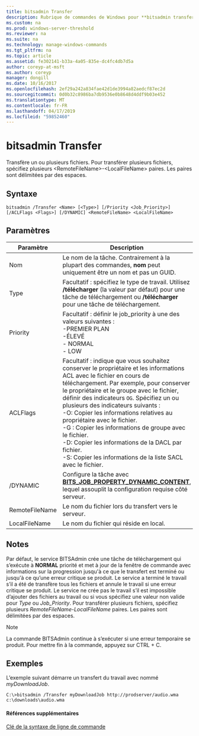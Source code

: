 ```yaml
---
title: bitsadmin Transfer
description: Rubrique de commandes de Windows pour **bitsadmin transfert** -transfère un ou plusieurs fichiers.
ms.custom: na
ms.prod: windows-server-threshold
ms.reviewer: na
ms.suite: na
ms.technology: manage-windows-commands
ms.tgt_pltfrm: na
ms.topic: article
ms.assetid: fe302141-b33a-4a05-835e-dc4fc4db7d5a
author: coreyp-at-msft
ms.author: coreyp
manager: dongill
ms.date: 10/16/2017
ms.openlocfilehash: 2ef29a242a834fae42d1de3994a82aedcf87ec2d
ms.sourcegitcommit: 0d0b32c8986ba7db9536e0b8648d4ddf9b03e452
ms.translationtype: MT
ms.contentlocale: fr-FR
ms.lasthandoff: 04/17/2019
ms.locfileid: "59852460"
---
```

# <a name="bitsadmin-transfer"></a>bitsadmin Transfer

Transfère un ou plusieurs fichiers. Pour transférer plusieurs fichiers, spécifiez plusieurs \<RemoteFileName\>-\<LocalFileName\> paires. Les paires sont délimitées par des espaces.

## <a name="syntax"></a>Syntaxe

```
bitsadmin /Transfer <Name> [<Type>] [/Priority <Job_Priority>] [/ACLFlags <Flags>] [/DYNAMIC] <RemoteFileName> <LocalFileName>
```

## <a name="parameters"></a>Paramètres

|Paramètre|Description|
|---------|-----------|
|Nom|Le nom de la tâche. Contrairement à la plupart des commandes, **nom** peut uniquement être un nom et pas un GUID.|
|Type|Facultatif : spécifiez le type de travail. Utilisez **/télécharger** (la valeur par défaut) pour une tâche de téléchargement ou **/télécharger** pour une tâche de téléchargement.|
|Priority|Facultatif : définir le job_priority à une des valeurs suivantes :</br>-PREMIER PLAN</br>-ÉLEVÉ</br>-   NORMAL</br>-   LOW|
|ACLFlags|Facultatif : indique que vous souhaitez conserver le propriétaire et les informations ACL avec le fichier en cours de téléchargement. Par exemple, pour conserver le propriétaire et le groupe avec le fichier, définir des indicateurs `OG`. Spécifiez un ou plusieurs des indicateurs suivants :</br>-O: Copier les informations relatives au propriétaire avec le fichier.</br>-G : Copier les informations de groupe avec le fichier.</br>-D: Copier les informations de la DACL par fichier.</br>-S: Copier les informations de la liste SACL avec le fichier.|
|\/DYNAMIC|Configure la tâche avec [ **BITS_JOB_PROPERTY_DYNAMIC_CONTENT**](/windows/desktop/api/bits5_0/ne-bits5_0-bits_job_property_id), lequel assouplit la configuration requise côté serveur.|
|RemoteFileName|Le nom du fichier lors du transfert vers le serveur.|
|LocalFileName|Le nom du fichier qui réside en local.|

## <a name="remarks"></a>Notes

Par défaut, le service BITSAdmin crée une tâche de téléchargement qui s’exécute à **NORMAL** priorité et met à jour de la fenêtre de commande avec informations sur la progression jusqu'à ce que le transfert est terminé ou jusqu'à ce qu’une erreur critique se produit. Le service a terminé le travail s’il a été de transfère tous les fichiers et annule le travail si une erreur critique se produit. Le service ne crée pas le travail s’il est impossible d’ajouter des fichiers au travail ou si vous spécifiez une valeur non valide pour *Type* ou *Job_Priority*. Pour transférer plusieurs fichiers, spécifiez plusieurs *RemoteFileName*-*LocalFileName* paires. Les paires sont délimitées par des espaces.

> [!NOTE]
> La commande BITSAdmin continue à s’exécuter si une erreur temporaire se produit. Pour mettre fin à la commande, appuyez sur CTRL + C.

## <a name="BKMK_examples"></a>Exemples

L’exemple suivant démarre un transfert du travail avec nommé *myDownloadJob*.
```
C:\>bitsadmin /Transfer myDownloadJob http://prodserver/audio.wma c:\downloads\audio.wma
```

#### <a name="additional-references"></a>Références supplémentaires

[Clé de la syntaxe de ligne de commande](command-line-syntax-key.md)